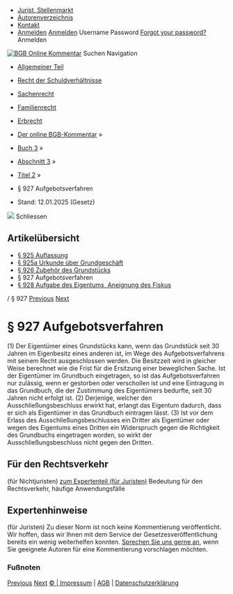   * [Jurist. Stellenmarkt](https://bgb.kommentar.de/Buch-3/Abschnitt-3/Titel-2/</job-board> "Jurist. Stellenmarkt")
  * [Autorenverzeichnis](https://bgb.kommentar.de/Buch-3/Abschnitt-3/Titel-2/</Autorenverzeichnis> "Autorenverzeichnis")
  * [Kontakt](https://bgb.kommentar.de/Buch-3/Abschnitt-3/Titel-2/</Kontakt>)
  * [Anmelden](https://bgb.kommentar.de/Buch-3/Abschnitt-3/Titel-2/<#login> "show login form") [Anmelden](https://bgb.kommentar.de/Buch-3/Abschnitt-3/Titel-2/<#> "hide login form") Username Password
[Forgot your password?](https://bgb.kommentar.de/Buch-3/Abschnitt-3/Titel-2/</user/forgotpassword>) Anmelden 


[![BGB Online Kommentar](https://bgb.kommentar.de/extension/bgb/design/bgb/images/logo.png)](https://bgb.kommentar.de/Buch-3/Abschnitt-3/Titel-2/</> "BGB Online Kommentar")
Suchen
Navigation
  * [Allgemeiner Teil](https://bgb.kommentar.de/Buch-3/Abschnitt-3/Titel-2/</Buch-1>)
  * [Recht der Schuldverhältnisse](https://bgb.kommentar.de/Buch-3/Abschnitt-3/Titel-2/</Buch-2>)
  * [Sachenrecht](https://bgb.kommentar.de/Buch-3/Abschnitt-3/Titel-2/</Buch-3>)
  * [Familienrecht](https://bgb.kommentar.de/Buch-3/Abschnitt-3/Titel-2/</Buch-4>)
  * [Erbrecht](https://bgb.kommentar.de/Buch-3/Abschnitt-3/Titel-2/</Buch-5>)


  * [Der online BGB-Kommentar](https://bgb.kommentar.de/Buch-3/Abschnitt-3/Titel-2/</>) »
  * [Buch 3](https://bgb.kommentar.de/Buch-3/Abschnitt-3/Titel-2/</Buch-3>) »
  * [Abschnitt 3](https://bgb.kommentar.de/Buch-3/Abschnitt-3/Titel-2/</Buch-3/Abschnitt-3>) »
  * [Titel 2](https://bgb.kommentar.de/Buch-3/Abschnitt-3/Titel-2/</Buch-3/Abschnitt-3/Titel-2>) »
  * § 927 Aufgebotsverfahren 
  * Stand: 12.01.2025 (Gesetz) 


![](https://vg01.met.vgwort.de/na/1c9909529ead4f509072c06d9081a7d5)
Schliessen 
## Artikelübersicht
  * [ § 925 Auflassung ](https://bgb.kommentar.de/Buch-3/Abschnitt-3/Titel-2/</Buch-3/Abschnitt-3/Titel-2/Auflassung>)
  * [ § 925a Urkunde über Grundgeschäft ](https://bgb.kommentar.de/Buch-3/Abschnitt-3/Titel-2/</Buch-3/Abschnitt-3/Titel-2/Urkunde-ueber-Grundgeschaeft>)
  * [ § 926 Zubehör des Grundstücks ](https://bgb.kommentar.de/Buch-3/Abschnitt-3/Titel-2/</Buch-3/Abschnitt-3/Titel-2/Zubehoer-des-Grundstuecks>)
  * § 927 Aufgebotsverfahren 
  * [ § 928 Aufgabe des Eigentums, Aneignung des Fiskus ](https://bgb.kommentar.de/Buch-3/Abschnitt-3/Titel-2/</Buch-3/Abschnitt-3/Titel-2/Aufgabe-des-Eigentums-Aneignung-des-Fiskus>)


/ § 927 
[Previous](https://bgb.kommentar.de/Buch-3/Abschnitt-3/Titel-2/</Buch-3/Abschnitt-3/Titel-2/Zubehoer-des-Grundstuecks> "§ 926 Zubehör des Grundstücks") [Next](https://bgb.kommentar.de/Buch-3/Abschnitt-3/Titel-2/</Buch-3/Abschnitt-3/Titel-2/Aufgabe-des-Eigentums-Aneignung-des-Fiskus> "§ 928 Aufgabe des Eigentums, Aneignung des Fiskus")
# § 927 Aufgebotsverfahren
(1) Der Eigentümer eines Grundstücks kann, wenn das Grundstück seit 30 Jahren im Eigenbesitz eines anderen ist, im Wege des Aufgebotsverfahrens mit seinem Recht ausgeschlossen werden. Die Besitzzeit wird in gleicher Weise berechnet wie die Frist für die Ersitzung einer beweglichen Sache. Ist der Eigentümer im Grundbuch eingetragen, so ist das Aufgebotsverfahren nur zulässig, wenn er gestorben oder verschollen ist und eine Eintragung in das Grundbuch, die der Zustimmung des Eigentümers bedurfte, seit 30 Jahren nicht erfolgt ist.
(2) Derjenige, welcher den Ausschließungsbeschluss erwirkt hat, erlangt das Eigentum dadurch, dass er sich als Eigentümer in das Grundbuch eintragen lässt.
(3) Ist vor dem Erlass des Ausschließungsbeschlusses ein Dritter als Eigentümer oder wegen des Eigentums eines Dritten ein Widerspruch gegen die Richtigkeit des Grundbuchs eingetragen worden, so wirkt der Ausschließungsbeschluss nicht gegen den Dritten.
## Für den Rechtsverkehr 
(für Nichtjuristen)
[zum Expertenteil (für Juristen)](https://bgb.kommentar.de/Buch-3/Abschnitt-3/Titel-2/<#expertenhinweise>)
Bedeutung für den Rechtsverkehr, häufige Anwendungsfälle
## Expertenhinweise
(für Juristen)
Zu dieser Norm ist noch keine Kommentierung veröffentlicht. Wir hoffen, dass wir Ihnen mit dem Service der Gesetzesveröffentlichung bereits ein wenig weiterhelfen konnten. [Sprechen Sie uns gerne an](https://bgb.kommentar.de/Buch-3/Abschnitt-3/Titel-2/</Kontakt>), wenn Sie geeignete Autoren für eine Kommentierung vorschlagen möchten. 
### Fußnoten
[Previous](https://bgb.kommentar.de/Buch-3/Abschnitt-3/Titel-2/</Buch-3/Abschnitt-3/Titel-2/Zubehoer-des-Grundstuecks> "§ 926 Zubehör des Grundstücks") [Next](https://bgb.kommentar.de/Buch-3/Abschnitt-3/Titel-2/</Buch-3/Abschnitt-3/Titel-2/Aufgabe-des-Eigentums-Aneignung-des-Fiskus> "§ 928 Aufgabe des Eigentums, Aneignung des Fiskus")
[© | Impressum](https://bgb.kommentar.de/Buch-3/Abschnitt-3/Titel-2/</Kontakt>) | [AGB](https://bgb.kommentar.de/Buch-3/Abschnitt-3/Titel-2/</AGB>) | [Datenschutzerklärung](https://bgb.kommentar.de/Buch-3/Abschnitt-3/Titel-2/</Datenschutzerklaerung-fuer-Leser>)
